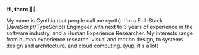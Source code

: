 <b>Hi, there 👋🏾.</b>

<p>My name is Cynthia (but people call me cynth). I'm a Full-Stack (JavaScript/TypeScript) Engingeer with next to 3 years of experience in the software industry, and a Human Experience Researcher. My interests range from human experience research, visual and motion design, to systems design and architecture, and cloud computing. (yup, it's a lot)</p>
